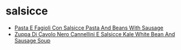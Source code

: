 # salsicce

 * [Pasta E Fagioli Con Salsicce Pasta And Beans With Sausage](../index/p/pasta-e-fagioli-con-salsicce-pasta-and-beans-with-sausage-351989.json)
 * [Zuppa Di Cavolo Nero Cannellini E Salsicce Kale White Bean And Sausage Soup](../index/z/zuppa-di-cavolo-nero-cannellini-e-salsicce-kale-white-bean-and-sausage-soup-363386.json)
